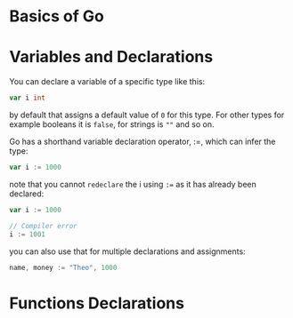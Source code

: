 Basics of Go
===

Variables and Declarations
===

You can declare a variable of a specific type like this:

```go
var i int
```

by default that assigns a default value of `0` for this type. For other types for example booleans it is
`false`, for strings is `""` and so on.

Go has a shorthand variable declaration operator, :=, which can infer the type:

```go
var i := 1000
```

note that you cannot `redeclare` the i using `:=` as it has already been declared:

```go
var i := 1000

// Compiler error
i := 1001
```

you can also use that for multiple declarations and assignments:

```go
name, money := "Theo", 1000
```

Functions Declarations
====
